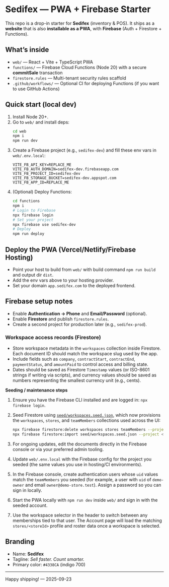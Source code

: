 # Sedifex — PWA + Firebase Starter

This repo is a drop-in starter for **Sedifex** (inventory & POS). It ships as a **website** that is also **installable as a PWA**, with **Firebase** (Auth + Firestore + Functions).

## What’s inside
- `web/` — React + Vite + TypeScript PWA
- `functions/` — Firebase Cloud Functions (Node 20) with a secure **commitSale** transaction
- `firestore.rules` — Multi-tenant security rules scaffold
- `.github/workflows/` — Optional CI for deploying Functions (if you want to use GitHub Actions)

## Quick start (local dev)
1) Install Node 20+.
2) Go to `web/` and install deps:
   ```bash
   cd web
   npm i
   npm run dev
   ```
3) Create a Firebase project (e.g., `sedifex-dev`) and fill these env vars in `web/.env.local`:
   ```env
   VITE_FB_API_KEY=REPLACE_ME
   VITE_FB_AUTH_DOMAIN=sedifex-dev.firebaseapp.com
   VITE_FB_PROJECT_ID=sedifex-dev
   VITE_FB_STORAGE_BUCKET=sedifex-dev.appspot.com
   VITE_FB_APP_ID=REPLACE_ME
   ```
4) (Optional) Deploy Functions:
   ```bash
   cd functions
   npm i
   # Login to Firebase
   npx firebase login
   # Set your project
   npx firebase use sedifex-dev
   # Deploy
   npm run deploy
   ```

## Deploy the PWA (Vercel/Netlify/Firebase Hosting)
- Point your host to build from `web/` with build command `npm run build` and output dir `dist`.
- Add the env vars above to your hosting provider.
- Set your domain `app.sedifex.com` to the deployed frontend.

## Firebase setup notes
- Enable **Authentication → Phone** and **Email/Password** (optional).
- Enable **Firestore** and publish `firestore.rules`.
- Create a second project for production later (e.g., `sedifex-prod`).

### Workspace access records (Firestore)
- Store workspace metadata in the `workspaces` collection inside Firestore. Each document ID should match the workspace slug used by the app.
- Include fields such as `company`, `contractStart`, `contractEnd`, `paymentStatus`, and `amountPaid` to control access and billing state.
- Dates should be saved as Firestore `Timestamp` values (or ISO-8601 strings if writing via scripts), and currency values should be saved as numbers representing the smallest currency unit (e.g., cents).

**Seeding / maintenance steps**
1. Ensure you have the Firebase CLI installed and are logged in: `npx firebase login`.

2. Seed Firestore using [`seed/workspaces.seed.json`](seed/workspaces.seed.json), which now provisions the `workspaces`, `stores`, and `teamMembers` collections used across the UI:
   ```bash
   npx firebase firestore:delete workspaces stores teamMembers --project <project-id> --force
   npx firebase firestore:import seed/workspaces.seed.json --project <project-id>
   ```
3. For ongoing updates, edit the documents directly in the Firebase console or via your preferred admin tooling.

1. Update `web/.env.local` with the Firebase config for the project you seeded (the same values you use in hosting/CI environments).
2. In the Firebase console, create authentication users whose `uid` values match the `teamMembers` you seeded (for example, a user with `uid` of `demo-owner` and email `owner@demo-store.test`). Assign a password so you can sign in locally.
3. Start the PWA locally with `npm run dev` inside `web/` and sign in with the seeded account.
4. Use the workspace selector in the header to switch between any memberships tied to that user. The Account page will load the matching `stores/<storeId>` profile and roster data once a workspace is selected.


## Branding
- Name: **Sedifex**
- Tagline: *Sell faster. Count smarter.*
- Primary color: `#4338CA` (indigo 700)

---

Happy shipping! — 2025-09-23

